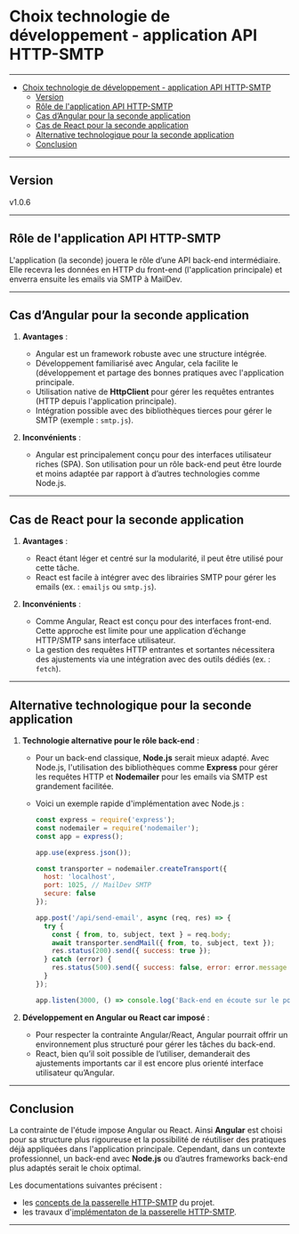 # Choix technologie de développement - application API HTTP-SMTP

---

- [Choix technologie de développement - application API HTTP-SMTP](#choix-technologie-de-développement---application-api-http-smtp)
  - [Version](#version)
  - [Rôle de l'application API HTTP-SMTP](#rôle-de-lapplication-api-http-smtp)
  - [Cas d’Angular pour la seconde application](#cas-dangular-pour-la-seconde-application)
  - [Cas de React pour la seconde application](#cas-de-react-pour-la-seconde-application)
  - [Alternative technologique pour la seconde application](#alternative-technologique-pour-la-seconde-application)
  - [Conclusion](#conclusion)

---

## Version

v1.0.6

---

## Rôle de l'application API HTTP-SMTP

L'application (la seconde) jouera le rôle d’une API back-end intermédiaire. Elle recevra les données en HTTP du front-end (l'application principale) et enverra ensuite les emails via SMTP à MailDev.

---

## Cas d’Angular pour la seconde application

1. **Avantages** :
   - Angular est un framework robuste avec une structure intégrée.
   - Développement familiarisé avec Angular, cela facilite le  (développement et partage des bonnes pratiques avec l'application principale.
   - Utilisation native de **HttpClient** pour gérer les requêtes entrantes (HTTP depuis l'application principale).
   - Intégration possible avec des bibliothèques tierces pour gérer le SMTP (exemple : `smtp.js`).

2. **Inconvénients** :
   - Angular est principalement conçu pour des interfaces utilisateur riches (SPA). Son utilisation pour un rôle back-end peut être lourde et moins adaptée par rapport à d’autres technologies comme Node.js.

---

## Cas de React pour la seconde application

1. **Avantages** :
   - React étant léger et centré sur la modularité, il peut être utilisé pour cette tâche.
   - React est facile à intégrer avec des librairies SMTP pour gérer les emails (ex. : `emailjs` ou `smtp.js`).

2. **Inconvénients** :
   - Comme Angular, React est conçu pour des interfaces front-end. Cette approche est limite pour une application d’échange HTTP/SMTP sans interface utilisateur.
   - La gestion des requêtes HTTP entrantes et sortantes nécessitera des ajustements via une intégration avec des outils dédiés (ex. : `fetch`).

---

## Alternative technologique pour la seconde application

1. **Technologie alternative pour le rôle back-end** :
   - Pour un back-end classique, **Node.js** serait mieux adapté. Avec Node.js, l'utilisation  des bibliothèques comme **Express** pour gérer les requêtes HTTP et **Nodemailer** pour les emails via SMTP est grandement facilitée.

   - Voici un exemple rapide d'implémentation avec Node.js :
  
     ``` javascript
     const express = require('express');
     const nodemailer = require('nodemailer');
     const app = express();

     app.use(express.json());

     const transporter = nodemailer.createTransport({
       host: 'localhost',
       port: 1025, // MailDev SMTP
       secure: false
     });

     app.post('/api/send-email', async (req, res) => {
       try {
         const { from, to, subject, text } = req.body;
         await transporter.sendMail({ from, to, subject, text });
         res.status(200).send({ success: true });
       } catch (error) {
         res.status(500).send({ success: false, error: error.message });
       }
     });

     app.listen(3000, () => console.log('Back-end en écoute sur le port 3000'));
     ```

1. **Développement en Angular ou React car imposé** :
   - Pour respecter la contrainte Angular/React, Angular pourrait offrir un environnement plus structuré pour gérer les tâches du back-end.
   - React, bien qu’il soit possible de l’utiliser, demanderait des ajustements importants car il est encore plus orienté interface utilisateur qu’Angular.

---

## Conclusion

La contrainte de l'étude impose Angular ou React. Ainsi **Angular** est choisi pour sa structure plus rigoureuse et la possibilité de réutiliser des pratiques déjà appliquées dans l'application principale.
Cependant, dans un contexte professionnel, un back-end avec **Node.js** ou d’autres frameworks back-end plus adaptés serait le choix optimal.

Les documentations suivantes précisent :

- les [concepts de la passerelle HTTP-SMTP](email-gateway-concept.md) du projet.
- les travaux d'[implémentaton de la passerelle HTTP-SMTP](../implementation-docs/email-gateway-http-smtp.md).

---
